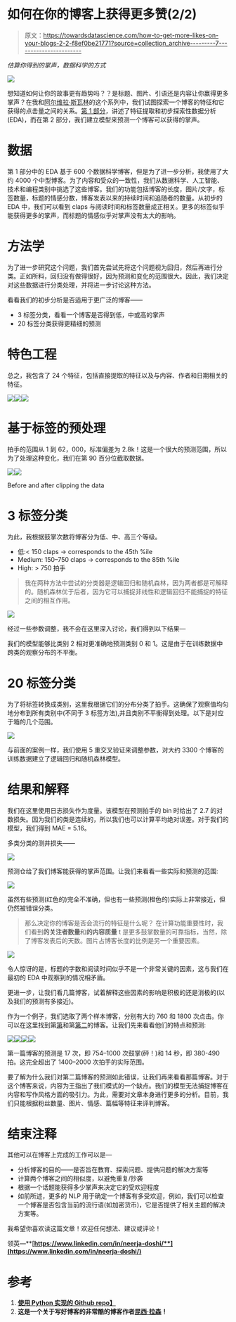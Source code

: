 # 如何在你的博客上获得更多赞(2/2)

> 原文：<https://towardsdatascience.com/how-to-get-more-likes-on-your-blogs-2-2-f8ef0be21771?source=collection_archive---------7----------------------->

*估算你得到的掌声，数据科学的方式*

![](img/c979bcc2ad8ae4e7f9b412e5fc1054fc.png)

想知道如何让你的故事更有趋势吗？？是标题、图片、引语还是内容让你赢得更多掌声？在我和[阿尔维拉·斯瓦林](https://medium.com/u/185ec3b29f78?source=post_page-----f8ef0be21771--------------------------------)的这个系列中，我们试图探索一个博客的特征和它获得的点击量之间的关系。[第 1 部分](https://medium.com/@aswalin/f5a564c29d27)，讲述了特征提取和初步探索性数据分析(EDA)，而在第 2 部分，我们建立模型来预测一个博客可以获得的掌声。

# 数据

第 1 部分中的 EDA 基于 600 个数据科学博客，但是为了进一步分析，我使用了大约 4000 个中型博客。为了内容和受众的一致性，我们从数据科学、人工智能、技术和编程类别中挑选了这些博客。我们的功能包括博客的长度，图片/文字，标签数量，标题的情感分数，博客发表以来的持续时间和追随者的数量。从初步的 EDA 中，我们可以看到 claps 与阅读时间和标签数量成正相关。更多的标签似乎能获得更多的掌声，而标题的情感似乎对掌声没有太大的影响。

# 方法学

为了进一步研究这个问题，我们首先尝试先将这个问题视为回归，然后再进行分类。正如所料，回归没有做得很好，因为预测和变化的范围很大。因此，我们决定对这些数据进行分类处理，并将进一步讨论这种方法。

看看我们的初步分析是否适用于更广泛的博客——

*   3 标签分类，看看一个博客是否得到低，中或高的掌声
*   20 标签分类获得更精细的预测

# **特色工程**

总之，我包含了 24 个特征，包括直接提取的特征以及与内容、作者和日期相关的特征。

![](img/c7b89641d7982e73c8234c286b6747a2.png)![](img/cf458afb6d976cbeb6b8f8d87a4f99f6.png)![](img/e4f9dd1c1942fc861c5e42df5b3e9a95.png)

# **基于标签的预处理**

拍手的范围从 1 到 62，000，标准偏差为 2.8k！这是一个很大的预测范围，所以为了处理这种变化，我们在第 90 百分位截取数据。

![](img/a690cdcb0db25c4316988001950b4ef1.png)![](img/99bc166bb4c73a56506e0f283229f606.png)

Before and after clipping the data

# 3 标签分类

为此，我根据鼓掌次数将博客分为低、中、高三个等级。

*   低:< 150 claps → corresponds to the 45th %ile
*   Medium: 150–750 claps → corresponds to the 85th %ile
*   High: > 750 拍手

> 我在两种方法中尝试的分类器是逻辑回归和随机森林，因为两者都是可解释的。随机森林优于后者，因为它可以捕捉非线性和逻辑回归不能捕捉的特征之间的相互作用。

![](img/15c5dab0f17e8ed16f7521196ef88feb.png)

经过一些参数调整，我不会在这里深入讨论，我们得到以下结果—

我们的模型能够比类别 2 相对更准确地预测类别 0 和 1。这是由于在训练数据中跨类的观察分布的不平衡。

# 20 标签分类

为了将标签转换成类别，这里我根据它们的分布分类了拍手。这确保了观察值均匀地分布到所有类别中(不同于 3 标签方法),并且类别不平衡得到处理。以下是对应于箱的几个范围。

![](img/ca6387544d32013ed659eac3e88c6e76.png)

与前面的案例一样，我们使用 5 重交叉验证来调整参数，对大约 3300 个博客的训练数据建立了逻辑回归和随机森林模型。

# 结果和解释

我们在这里使用日志损失作为度量。该模型在预测拍手的 bin 时给出了 2.7 的对数损失。因为我们的类是连续的，所以我们也可以计算平均绝对误差。对于我们的模型，我们得到 MAE = 5.16。

多类分类的测井损失——

![](img/60fc80ac4ebef89cae03ae20ceeafbc6.png)

预测仓给了我们博客能获得的掌声范围。让我们来看看一些实际和预测的范围:

![](img/c5eea1a124745d2d20f45563750de04f.png)

虽然有些预测(红色的)完全不准确，但也有一些预测(橙色的)实际上非常接近，但仍然被错误分类。

> 那么决定你的博客是否会流行的特征是什么呢？
> 在计算功能重要性时，我们看到**的关注者数量**和**的内容质量** t 是更多鼓掌数量的可靠指标，当然，除了博客发表后的天数。图片占博客长度的比例是另一个重要因素。

![](img/583e5ea7675785846ddf3eab25e04637.png)

令人惊讶的是，标题的字数和阅读时间似乎不是一个非常关键的因素，这与我们在最初的 EDA 中观察到的情况相矛盾。

更进一步，让我们看几篇博客，试着解释这些因素的影响是积极的还是消极的(以及我们的预测有多接近)。

作为一个例子，我们选取了两个样本博客，分别有大约 760 和 1800 次点击。你可以在这里找到第[第](/intuitive-interpretation-of-random-forest-2238687cae45)和第[第二](https://codeburst.io/from-zero-to-deployment-how-i-secured-an-internship-with-one-amazing-side-project-3daf8a74daba)的博客。让我们先来看看他们的特点和预测:

![](img/cd3a13cf1cf1645c134e95a74c2b6d0a.png)![](img/479ccb2d08e91eaa20229c51fe833609.png)![](img/b11c1f321f5738457aca0ee998899f25.png)![](img/9856ab94b43ea05dec7d10d623b85225.png)

第一篇博客的预测是 17 次，即 754–1000 次鼓掌(砰！)和 14 秒，即 380-490 拍。这完全超出了 1400–2000 次拍手的实际范围。

要了解为什么我们对第二篇博客的预测如此错误，让我们再来看看那篇博客。对于这个博客来说，内容为王指出了我们模式的一个缺点。我们的模型无法捕捉博客在内容和写作风格方面的吸引力。为此，需要对文章本身进行更多的分析。目前，我们只能根据粉丝数量、图片、情感、篇幅等特征来评判博客。

# 结束注释

其他可以在博客上完成的工作可以是—

*   分析博客的目的——是否旨在教育、探索问题、提供问题的解决方案等
*   计算两个博客之间的相似度，以避免重复/抄袭
*   根据一个话题能获得多少掌声来决定它的受欢迎程度
*   如前所述，更多的 NLP 用于确定一个博客有多受欢迎，例如，我们可以检查一个博客是否包含当前的流行语(如加密货币)，它是否提供了相关主题的解决方案等。

我希望你喜欢读这篇文章！欢迎任何想法、建议或评论！

领英—**[**https://www.linkedin.com/in/neerja-doshi/**](https://www.linkedin.com/in/neerja-doshi/)**

# **参考**

1.  **[使用 Python 实现的 Github repo】](https://github.com/aswalin/Medium_Blogs_Analytics)**
2.  **这是一个关于写好博客的非常酷的博客作者[昆西·拉森](https://medium.com/u/17756313f41a?source=post_page-----f8ef0be21771--------------------------------)！**